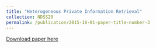 ```yaml
---
title: "Heterogeneous Private Information Retrieval"
collection: NDSS20
permalink: /publication/2015-10-01-paper-title-number-3
---
```

[Download paper here](http://academicpages.github.io/files/HPIR.pdf)
